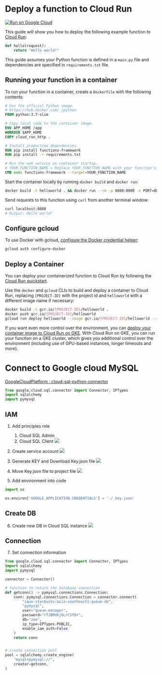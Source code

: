 # Deploy a function to Cloud Run

[![Run on Google Cloud](https://deploy.cloud.run/button.svg)](https://deploy.cloud.run)

This guide will show you how to deploy the following example function to [Cloud Run](https://cloud.google.com/run):

```python
def hello(request):
    return "Hello world!"
```

This guide assumes your Python function is defined in a `main.py` file and dependencies are specified in `requirements.txt` file.

## Running your function in a container

To run your function in a container, create a `Dockerfile` with the following contents:

```Dockerfile
# Use the official Python image.
# https://hub.docker.com/_/python
FROM python:3.7-slim

# Copy local code to the container image.
ENV APP_HOME /app
WORKDIR $APP_HOME
COPY cloud_run_http .

# Install production dependencies.
RUN pip install functions-framework
RUN pip install -r requirements.txt

# Run the web service on container startup.
# YOUR_FUNCTION_NAME = Replace YOUR_FUNCTION_NAME with your function's method name
CMD exec functions-framework --target=YOUR_FUNCTION_NAME
```

Start the container locally by running `docker build` and `docker run`:

```sh
docker build -t helloworld . && docker run --rm -p 8080:8080 -e PORT=8080 helloworld
```

Send requests to this function using `curl` from another terminal window:

```sh
curl localhost:8080
# Output: Hello world!
```

## Configure gcloud

To use Docker with gcloud, [configure the Docker credential helper](https://cloud.google.com/container-registry/docs/advanced-authentication):

```sh
gcloud auth configure-docker
```

## Deploy a Container

You can deploy your containerized function to Cloud Run by following the [Cloud Run quickstart](https://cloud.google.com/run/docs/quickstarts/build-and-deploy).

Use the `docker` and `gcloud` CLIs to build and deploy a container to Cloud Run, replacing `[PROJECT-ID]` with the project id and `helloworld` with a different image name if necessary:

```sh
docker build -t gcr.io/[PROJECT-ID]/helloworld .
docker push gcr.io/[PROJECT-ID]/helloworld
gcloud run deploy helloworld --image gcr.io/[PROJECT-ID]/helloworld --region us-central1
```

If you want even more control over the environment, you can [deploy your container image to Cloud Run on GKE](https://cloud.google.com/run/docs/quickstarts/prebuilt-deploy-gke). With Cloud Run on GKE, you can run your function on a GKE cluster, which gives you additional control over the environment (including use of GPU-based instances, longer timeouts and more).

# Connect to Google cloud MySQL

[GoogleCloudPlatform : cloud-sql-python-connector](https://github.com/GoogleCloudPlatform/cloud-sql-python-connector)

```python
from google.cloud.sql.connector import Connector, IPTypes
import sqlalchemy
import pymysql
```

## IAM

1. Add principles role
   1. Cloud SQL Admin
   2. Cloud SQL Client
![](./resource/1.png)
   
2. Create service account 
![](./resource/2.png)

3. Generate KEY and Download Key.json file
![](./resource/3.png)

4. Move Key.json file to project file
![](./resource/4.png)

5. Add environment into code
```python
import os

os.environ['GOOGLE_APPLICATION_CREDENTIALS'] = './_key.json'
```

## Create DB 
6. Create new DB in Cloud SQL instance
![](./resource/5.png)

## Connection
7. Set connection information
```python
from google.cloud.sql.connector import Connector, IPTypes
import sqlalchemy
import pymysql

connector = Connector()

# function to return the database connection
def getconn() -> pymysql.connections.Connection:
    conn: pymysql.connections.Connection = connector.connect(
        "ique-star6ucks:asia-southeast1:queue-db",
        "pymysql",
        user="queue-manager",
        password="rTJBMdkj6LrCSf0+",
        db="zoe",   
        ip_type=IPTypes.PUBLIC,
        enable_iam_auth=False
    )
    return conn


# create connection pool
pool = sqlalchemy.create_engine(
    "mysql+pymysql://",
    creator=getconn,
)
```
